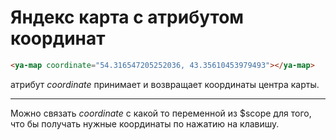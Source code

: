 # Яндекс  карта с атрибутом координат

```html
<ya-map coordinate="54.316547205252036, 43.35610453979493"></ya-map>
```

атрибут *coordinate* принимает и возвращает координаты центра карты.


---

Можно связать *coordinate* с какой то переменной из $scope для того, что бы получать нужные координаты по нажатию на клавишу.